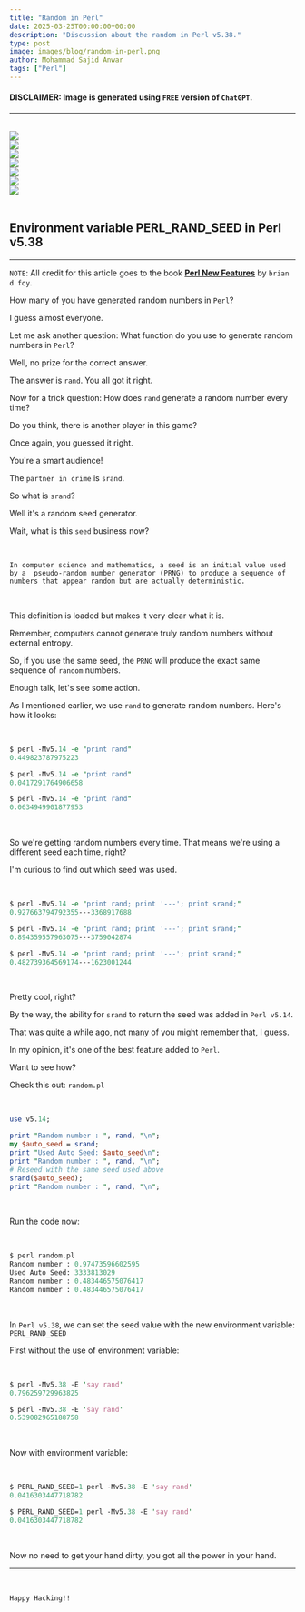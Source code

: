 ```yaml
---
title: "Random in Perl"
date: 2025-03-25T00:00:00+00:00
description: "Discussion about the random in Perl v5.38."
type: post
image: images/blog/random-in-perl.png
author: Mohammad Sajid Anwar
tags: ["Perl"]
---
```


#### **DISCLAIMER:** Image is generated using `FREE` version of `ChatGPT`.
***

<br>

<div class="container">
    <div class="row">
        <div class="col-12 col-sm mb-4 p-2 text-center">
            <a href="/blog/slurp-in-perl" title="Slurp in Perl">
                <img src="/images/blog/slurp-mini.png" class="img-fluid">
            </a>
        </div>
        <div class="col-12 col-sm mb-4 p-2 text-center">
            <a href="/blog/scientist-in-perl" title="Scientist in Perl">
                <img src="/images/blog/scientist-in-perl-mini.png" class="img-fluid">
            </a>
        </div>
        <div class="col-12 col-sm mb-4 p-2 text-center">
            <a href="/blog/extraction-in-perl" title="Text Extraction in Perl">
                <img src="/images/blog/extraction-in-perl-mini.png" class="img-fluid">
            </a>
        </div>
        <div class="col-12 col-sm mb-4 p-2 text-center">
            <a href="/blog/subroutine-signatures" title="Subroutine Signatures in Perl">
                <img src="/images/blog/subroutine-signatures-mini.png" class="img-fluid">
            </a>
        </div>
        <div class="col-12 col-sm mb-4 p-2 text-center">
            <a href="/blog/perl-regex" title="Perl Regex">
                <img src="/images/blog/perl-regex-mini.png" class="img-fluid rounded-3 border border-3">
            </a>
        </div>
        <div class="col-12 col-sm mb-4 p-2 text-center">
            <a href="/blog/read-large-file" title="Read Large File">
                <img src="/images/blog/read-large-file-mini.png" class="img-fluid">
            </a>
        </div>
        <div class="col-12 col-sm mb-4 p-2 text-center">
            <a href="/blog/welcome-to-perl" title="Welcome to Perl">
                <img src="/images/blog/welcome-to-perl-mini.png" class="img-fluid">
            </a>
        </div>
    </div>
</div>

<br>

## Environment variable PERL_RAND_SEED in Perl v5.38
***

`NOTE`: All credit for this article goes to the book [**Perl New Features**](https://leanpub.com/perl_new_features) by `brian d foy`.

How many of you have generated random numbers in `Perl`?

I guess almost everyone.

Let me ask another question: What function do you use to generate random numbers in `Perl`?

Well, no prize for the correct answer.

The answer is `rand`. You all got it right.

Now for a trick question: How does `rand` generate a random number every time?

Do you think, there is another player in this game?

Once again, you guessed it right.

You're a smart audience!

The `partner in crime` is `srand`.

So what is `srand`?

Well it's a random seed generator.

Wait, what is this `seed` business now?

<br>

    In computer science and mathematics, a seed is an initial value used
    by a  pseudo-random number generator (PRNG) to produce a sequence of
    numbers that appear random but are actually deterministic.

<br>

This definition is loaded but makes it very clear what it is.

Remember, computers cannot generate truly random numbers without external entropy.

So, if you use the same seed, the `PRNG` will produce the exact same sequence of `random` numbers.

Enough talk, let's see some action.

As I mentioned earlier, we use `rand` to generate random numbers. Here's how it looks:

<br>

```perl
$ perl -Mv5.14 -e "print rand"
0.449823787975223

$ perl -Mv5.14 -e "print rand"
0.0417291764906658

$ perl -Mv5.14 -e "print rand"
0.0634949901877953
```

<br>

So we're getting random numbers every time. That means we're using a different seed each time, right?

I'm curious to find out which seed was used.

<br>

```perl
$ perl -Mv5.14 -e "print rand; print '---'; print srand;"
0.927663794792355---3368917688

$ perl -Mv5.14 -e "print rand; print '---'; print srand;"
0.894359557963075---3759042874

$ perl -Mv5.14 -e "print rand; print '---'; print srand;"
0.482739364569174---1623001244
```

<br>

Pretty cool, right?

By the way, the ability for `srand` to return the seed was added in `Perl v5.14`.

That was quite a while ago, not many of you might remember that, I guess.

In my opinion, it's one of the best feature added to `Perl`.

Want to see how?

Check this out: `random.pl`

<br>

```perl
use v5.14;

print "Random number : ", rand, "\n";
my $auto_seed = srand;
print "Used Auto Seed: $auto_seed\n";
print "Random number : ", rand, "\n";
# Reseed with the same seed used above
srand($auto_seed);
print "Random number : ", rand, "\n";
```

<br>

Run the code now:

<br>

```perl
$ perl random.pl
Random number : 0.97473596602595
Used Auto Seed: 3333813029
Random number : 0.483446575076417
Random number : 0.483446575076417
```

<br>

In `Perl v5.38`, we can set the seed value with the new environment variable: `PERL_RAND_SEED`

First without the use of environment variable:

<br>

``` perl
$ perl -Mv5.38 -E 'say rand'
0.796259729963825

$ perl -Mv5.38 -E 'say rand'
0.539082965188758
```

<br>

Now with environment variable:

<br>

```perl
$ PERL_RAND_SEED=1 perl -Mv5.38 -E 'say rand'
0.0416303447718782

$ PERL_RAND_SEED=1 perl -Mv5.38 -E 'say rand'
0.0416303447718782
```

<br>

Now no need to get your hand dirty, you got all the power in your hand.

***

<br>

`Happy Hacking!!`
